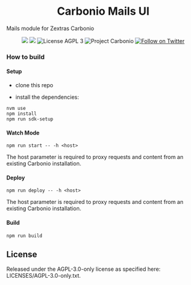 <!--
SPDX-FileCopyrightText: 2021 Zextras <https://www.zextras.com>

SPDX-License-Identifier: AGPL-3.0-only
-->
<div align="center">
  <h1>Carbonio Mails UI</h1>
</div>

Mails module for Zextras Carbonio

<p align="center">
  <a href="https://github.com/zextras/carbonio-mails-ui/graphs/contributors" alt="Contributors">
  <img src="https://img.shields.io/github/contributors/zextras/carbonio-mails-ui" /></a>
  <a href="https://github.com/zextras/carbonio-mails-ui/pulse" alt="Activity">
  <img src="https://img.shields.io/github/commit-activity/m/zextras/carbonio-mails-ui" /></a>
  <img src="https://img.shields.io/badge/license-AGPL%203-green" alt="License AGPL 3">
  <img src="https://img.shields.io/badge/project-carbonio-informational" alt="Project Carbonio">
  <a href="https://twitter.com/intent/follow?screen_name=zextras">
  <img src="https://img.shields.io/twitter/follow/zextras?style=social&logo=twitter" alt="Follow on Twitter"></a>
</p>
<h3>How to build</h3>

<h4>Setup</h4>

- clone this repo

- install the dependencies:

```
nvm use
npm install
npm run sdk-setup
```

<h4>Watch Mode</h4>

```
npm run start -- -h <host>
```

The host parameter is required to proxy requests and content from an existing Carbonio installation.

<h4>Deploy</h4>

```
npm run deploy -- -h <host>
```

The host parameter is required to proxy requests and content from an existing Carbonio installation.

<h4>Build</h4>

```
npm run build
```

<h2>License</h2>

Released under the AGPL-3.0-only license as specified here: LICENSES/AGPL-3.0-only.txt.

